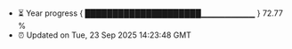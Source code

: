 - ⏳ Year progress { █████████████████████▁▁▁▁▁▁▁▁▁ } 72.77 %
- ⏰ Updated on Tue, 23 Sep 2025 14:23:48 GMT

